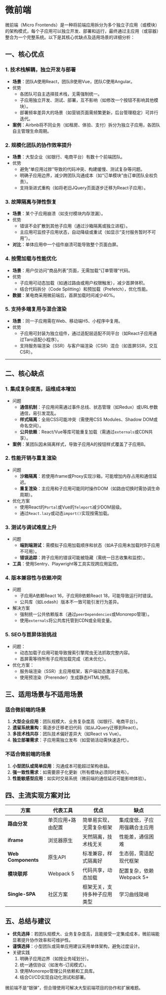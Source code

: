 # 微前端

微前端（Micro Frontends）是一种将前端应用拆分为多个独立子应用（或模块）的架构模式，每个子应用可以独立开发、部署和运行，最终通过主应用（或容器）整合为一个完整系统。以下是其核心优缺点及适用场景的详细分析：

## **一、核心优点**

### 1. **技术栈解耦，独立开发与部署**

- **场景**：团队A使用React，团队B使用Vue，团队C使用Angular。
- 优势
  - 各团队可自主选择技术栈，无需强制统一。
  - 子应用独立开发、测试、部署，互不影响（如修改一个按钮不影响其他模块）。
  - 部署频率差异大的场景（如营销页面需频繁更新，后台管理稳定）可并行迭代。
- **案例**：Airbnb将不同业务（如租房、体验、支付）拆分为独立子应用，各团队自主管理生命周期。

### 2. **规模化团队的协作效率提升**

- **场景**：大型企业（如银行、电商平台）有数十个前端团队。
- 优势
  - 避免“单应用过胖”导致的代码冲突、构建缓慢、测试复杂等问题。
  - 明确子应用边界，减少跨团队沟通成本（如“订单模块”由订单团队全权负责）。
  - 支持渐进式重构（如将老旧JQuery页面逐步迁移为React子应用）。

### 3. **故障隔离与弹性恢复**

- **场景**：某个子应用崩溃（如支付模块内存泄漏）。
- 优势
  - 错误不会扩散到其他子应用（通过沙箱隔离或独立进程）。
  - 主应用可监控子应用状态，自动降级或重试（如显示“支付服务暂时不可用”）。
- **对比**：单体应用中一个组件崩溃可能导致整个页面白屏。

### 4. **按需加载与性能优化**

- **场景**：用户仅访问“商品列表”页面，无需加载“订单管理”代码。
- 优势
  - 子应用可动态加载（如通过路由或用户权限触发），减少首屏体积。
  - 结合代码拆分（Code Splitting）和预加载（Prefetch），优化性能。
- **数据**：某电商采用微前端后，首屏加载时间减少40%。

### 5. **支持多端复用与混合渲染**

- **场景**：同一子应用需在Web、移动端H5、小程序中复用。
- 优势
  - 子应用可封装为独立组件，通过适配层适配不同平台（如React子应用通过Taro适配小程序）。
  - 支持服务端渲染（SSR）与客户端渲染（CSR）混合（如首屏SSR，交互CSR）。

------

## **二、核心缺点**

### 1. **集成复杂度高，运维成本增加**

- 问题
  - **通信机制**：子应用间需通过事件总线、状态管理（如Redux）或URL参数通信，易引发混乱。
  - **样式隔离**：全局CSS可能冲突（需使用CSS Modules、Shadow DOM或命名空间）。
  - **公共依赖**：React/Vue等库可能重复加载（需通过`externals`或CDN共享）。
- **案例**：某团队因未隔离样式，导致子应用A的按钮样式覆盖了子应用B。

### 2. **性能开销与重复渲染**

- 问题
  - **沙箱隔离**：若使用iframe或Proxy实现沙箱，可能增加内存占用和通信延迟。
  - **重复渲染**：主应用和子应用可能同时操作DOM（如路由切换时需协调生命周期）。
- 优化方案
  - 使用React的`Portal`或Vue的`Teleport`减少DOM层级。
  - 通过`React.lazy`或动态`import()`实现按需加载。

### 3. **测试与调试难度上升**

- 问题
  - **端到端测试**：需模拟子应用加载顺序和状态（如A子应用未加载时B子应用不可用）。
  - **错误追踪**：跨子应用的错误可能被隐藏（需统一日志收集和监控）。
- **工具**：使用Sentry、Playwright等工具实现跨应用监控。

### 4. **版本兼容性与依赖冲突**

- 问题
  - 子应用A依赖React 16，子应用B依赖React 18，可能导致运行时错误。
  - 公共库（如Lodash）版本不一致可能引发行为差异。
- 解决方案
  - 强制统一公共依赖版本（通过`peerDependencies`或Monorepo管理）。
  - 使用`externals`将公共库托管到CDN或全局变量。

### 5. **SEO与首屏体验挑战**

- 问题：
  - 动态加载子应用可能导致搜索引擎爬虫无法抓取完整内容。
  - 首屏需等待所有子应用加载完成（若未优化）。
- 优化方案：
  - 服务端渲染（SSR）主应用框架，客户端动态激活子应用。
  - 使用预渲染（Prerender）生成静态HTML快照。

## **三、适用场景与不适用场景**

### **适合微前端的场景**

1. **大型企业应用**：团队规模大、业务复杂度高（如银行、电商平台）。
2. **遗留系统重构**：需逐步迁移老旧代码（如从JQuery迁移到React）。
3. **多技术栈共存**：团队技术偏好差异大（如React vs Vue）。
4. **独立部署需求**：子应用需独立发布（如营销活动需快速迭代）。

### **不适合微前端的场景**

1. **小型团队或简单应用**：沟通成本可能超过架构收益。
2. **强一致性需求**：如需要原子化更新（所有模块必须同时发布）。
3. **性能敏感型应用**：如实时交易系统（微前端的通信延迟可能影响体验）。

## **四、主流实现方案对比**

| 方案               | 代表工具          | 优点                         | 缺点                         |
| ------------------ | ----------------- | ---------------------------- | ---------------------------- |
| **路由分发**       | 单页应用+路由配置 | 简单易实现，无需复杂框架     | 集成度低，子应用强耦合主应用 |
| **iframe**         | 浏览器原生        | 天然隔离，技术栈无关         | 性能差，通信困难             |
| **Web Components** | 原生API           | 标准兼容，样式隔离好         | 生态弱，需适配现代框架       |
| **模块联邦**       | Webpack 5         | 代码共享，动态加载           | 配置复杂，依赖Webpack 5+     |
| **Single-SPA**     | 社区方案          | 框架无关，支持多种子应用类型 | 学习曲线陡峭                 |

## **五、总结与建议**

- **优先选择**：若团队规模大、业务复杂度高，且能接受一定集成成本，微前端能显著提升协作效率和可维护性。
- **谨慎选择**：小型团队或简单应用建议采用单体架构，避免过度设计。
- 关键实践
  1. 明确子应用边界（如按业务域划分）。
  2. 统一通信协议（如发布-订阅模式）。
  3. 使用Monorepo管理公共依赖和工具库。
  4. 结合CI/CD实现自动化测试和部署。

微前端不是“银弹”，但合理使用可解决大型前端项目的协作和扩展难题。
